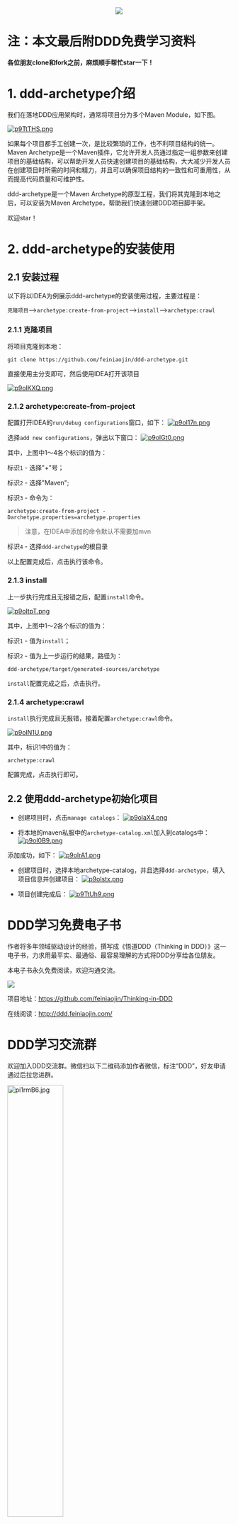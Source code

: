 <div align=center><img src="https://s1.ax1x.com/2023/05/22/p9o1OG6.png"/></div>

# 注：本文最后附DDD免费学习资料

**各位朋友clone和fork之前，麻烦顺手帮忙star一下！**

# 1. ddd-archetype介绍

我们在落地DDD应用架构时，通常将项目分为多个Maven Module，如下图。

[![p9TtTHS.png](https://s1.ax1x.com/2023/05/23/p9TtTHS.png)](https://imgse.com/i/p9TtTHS)

如果每个项目都手工创建一次，是比较繁琐的工作，也不利项目结构的统一。Maven
Archetype是一个Maven插件，它允许开发人员通过指定一组参数来创建项目的基础结构，可以帮助开发人员快速创建项目的基础结构，大大减少开发人员在创建项目时所需的时间和精力，并且可以确保项目结构的一致性和可重用性，从而提高代码质量和可维护性。

ddd-archetype是一个Maven Archetype的原型工程，我们将其克隆到本地之后，可以安装为Maven Archetype，帮助我们快速创建DDD项目脚手架。

欢迎star！

# 2. ddd-archetype的安装使用

## 2.1 安装过程

以下将以IDEA为例展示ddd-archetype的安装使用过程，主要过程是：

`克隆项目`-->`archetype:create-from-project`-->`install`-->`archetype:crawl`

### 2.1.1 克隆项目

将项目克隆到本地：

```shell
git clone https://github.com/feiniaojin/ddd-archetype.git
```

直接使用主分支即可，然后使用IDEA打开该项目

[![p9olKXQ.png](https://s1.ax1x.com/2023/05/22/p9olKXQ.png)](https://imgse.com/i/p9olKXQ)

### 2.1.2 archetype:create-from-project

配置打开IDEA的`run/debug configurations`窗口，如下：
[![p9ol17n.png](https://s1.ax1x.com/2023/05/22/p9ol17n.png)](https://imgse.com/i/p9ol17n)

选择`add new configurations`，弹出以下窗口：
[![p9olGt0.png](https://s1.ax1x.com/2023/05/22/p9olGt0.png)](https://imgse.com/i/p9olGt0)

其中，上图中1～4各个标识的值为：

标识`1` - 选择"+"号；

标识`2` - 选择"Maven";

标识`3` - 命令为：

```shell
archetype:create-from-project -Darchetype.properties=archetype.properties
```

> 注意，在IDEA中添加的命令默认不需要加mvn

标识`4` - 选择`ddd-archetype`的根目录

以上配置完成后，点击执行该命令。

### 2.1.3 install

上一步执行完成且无报错之后，配置`install`命令。

[![p9oltpT.png](https://s1.ax1x.com/2023/05/22/p9oltpT.png)](https://imgse.com/i/p9oltpT)

其中，上图中1～2各个标识的值为：

标识`1` - 值为`install`；

标识`2` - 值为上一步运行的结果，路径为：

```
ddd-archetype/target/generated-sources/archetype
```

`install`配置完成之后，点击执行。

### 2.1.4 archetype:crawl

`install`执行完成且无报错，接着配置`archetype:crawl`命令。

[![p9olN1U.png](https://s1.ax1x.com/2023/05/22/p9olN1U.png)](https://imgse.com/i/p9olN1U)

其中，标识1中的值为：

```shell
archetype:crawl
```

配置完成，点击执行即可。

## 2.2 使用ddd-archetype初始化项目

- 创建项目时，点击`manage catalogs`：
[![p9olaX4.png](https://s1.ax1x.com/2023/05/22/p9olaX4.png)](https://imgse.com/i/p9olaX4)

- 将本地的maven私服中的`archetype-catalog.xml`加入到catalogs中：
[![p9ol0B9.png](https://s1.ax1x.com/2023/05/22/p9ol0B9.png)](https://imgse.com/i/p9ol0B9)

添加成功，如下：
[![p9olrA1.png](https://s1.ax1x.com/2023/05/22/p9olrA1.png)](https://imgse.com/i/p9olrA1)

- 创建项目时，选择本地archetype-catalog，并且选择`ddd-archetype`，填入项目信息并创建项目：
[![p9olstx.png](https://s1.ax1x.com/2023/05/22/p9olstx.png)](https://imgse.com/i/p9olstx)

- 项目创建完成后：
  [![p9TtUh9.png](https://s1.ax1x.com/2023/05/23/p9TtUh9.png)](https://imgse.com/i/p9TtUh9)
  
# DDD学习免费电子书

作者将多年领域驱动设计的经验，撰写成《悟道DDD（Thinking in DDD）》这一电子书，力求用最平实、最通俗、最容易理解的方式将DDD分享给各位朋友。

本电子书永久免费阅读，欢迎沟通交流。

![](https://s1.ax1x.com/2023/06/27/pCa5cm6.png)

项目地址：https://github.com/feiniaojin/Thinking-in-DDD 

在线阅读：http://ddd.feiniaojin.com/

# DDD学习交流群
欢迎加入DDD交流群。微信扫以下二维码添加作者微信，标注“DDD”，好友申请通过后拉您进群。
<div><img src="https://z1.ax1x.com/2023/11/08/pi1rmB6.jpg" width="50%" height="50%" alt="pi1rmB6.jpg" border="0" /><div>
